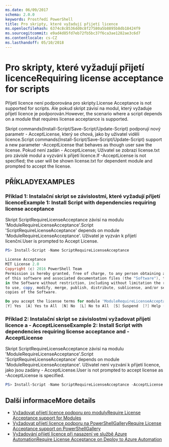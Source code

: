 ```yaml
---
ms.date: 06/09/2017
schema: 2.0.0
keywords: Prostředí PowerShell
title: Pro skripty, které vyžadují přijetí licence
ms.openlocfilehash: 6374c8c8536dd0c8f27580a5b8895b8db18424f9
ms.sourcegitcommit: e9ad4d85fd7eb72fb5bc37f6ca3ae1282ae3c6d7
ms.contentlocale: cs-CZ
ms.lasthandoff: 05/10/2018
---
```

# <a name="requiring-license-acceptance-for-scripts"></a><span data-ttu-id="7d521-103">Pro skripty, které vyžadují přijetí licence</span><span class="sxs-lookup"><span data-stu-id="7d521-103">Requiring license acceptance for scripts</span></span>

<span data-ttu-id="7d521-104">Přijetí licence není podporována pro skripty.</span><span class="sxs-lookup"><span data-stu-id="7d521-104">License Acceptance is not supported for scripts.</span></span> <span data-ttu-id="7d521-105">Ale pokud skript závisí na modul, který vyžaduje přijetí licence je podporován.</span><span class="sxs-lookup"><span data-stu-id="7d521-105">However, the scenario where a script depends on a module that requires license acceptance is supported.</span></span>

<span data-ttu-id="7d521-106">Skript commands(Install-Script/Save-Script/Update-Script) podporují nový parametr - AcceptLicense, který se chová, jako by uživatel viděli licence.</span><span class="sxs-lookup"><span data-stu-id="7d521-106">Script commands(Install-Script/Save-Script/Update-Script) support a new parameter -AcceptLicense that behaves as though user saw the license.</span></span> <span data-ttu-id="7d521-107">Pokud není zadán - AcceptLicense; Uživatel se zobrazí license.txt pro závislé modul a vyzvání k přijetí licence.</span><span class="sxs-lookup"><span data-stu-id="7d521-107">If -AcceptLicense is not specified; the user will be shown license.txt for dependent module and prompted to accept the license.</span></span>

## <a name="examples"></a><span data-ttu-id="7d521-108">PŘÍKLADY</span><span class="sxs-lookup"><span data-stu-id="7d521-108">EXAMPLES</span></span>

### <a name="example-1-install-script-with-dependencies-requiring-license-acceptance"></a><span data-ttu-id="7d521-109">Příklad 1: Instalační skript se závislostmi, které vyžadují přijetí licence</span><span class="sxs-lookup"><span data-stu-id="7d521-109">Example 1: Install Script with dependencies requiring license acceptance</span></span>

<span data-ttu-id="7d521-110">Skript ScriptRequireLicenseAcceptance závisí na modulu 'ModuleRequireLicenseAcceptance'.</span><span class="sxs-lookup"><span data-stu-id="7d521-110">Script 'ScriptRequireLicenseAcceptance' depends on module 'ModuleRequireLicenseAcceptance'.</span></span> <span data-ttu-id="7d521-111">Uživatel je vyzván k přijetí licenční.</span><span class="sxs-lookup"><span data-stu-id="7d521-111">User is prompted to Accept License.</span></span>

```PowerShell
PS> Install-Script -Name ScriptRequireLicenseAcceptance

License Acceptance
MIT License 2.0
Copyright (c) 2016 PowerShell Team
Permission is hereby granted, free of charge, to any person obtaining a copy
of this software and associated documentation files (the "Software"), to deal
in the Software without restriction, including without limitation the rights
to use, copy, modify, merge, publish, distribute, sublicense, and/or sell
copies of the Software.

Do you accept the license terms for module 'ModuleRequireLicenseAcceptance'.
[Y] Yes  [A] Yes to All  [N] No  [L] No to All  [S] Suspend  [?] Help (default is "N"):
```

### <a name="example-2-install-script-with-dependencies-requiring-license-acceptance-and--acceptlicense"></a><span data-ttu-id="7d521-112">Příklad 2: Instalační skript se závislostmi vyžadovat přijetí licence a - AcceptLicense</span><span class="sxs-lookup"><span data-stu-id="7d521-112">Example 2: Install Script with dependencies requiring license acceptance and -AcceptLicense</span></span>

<span data-ttu-id="7d521-113">Skript ScriptRequireLicenseAcceptance závisí na modulu 'ModuleRequireLicenseAcceptance'.</span><span class="sxs-lookup"><span data-stu-id="7d521-113">Script 'ScriptRequireLicenseAcceptance' depends on module 'ModuleRequireLicenseAcceptance'.</span></span> <span data-ttu-id="7d521-114">Uživatel není vyzvání k přijetí licence, jako jsou zadány - AcceptLicense.</span><span class="sxs-lookup"><span data-stu-id="7d521-114">User is not prompted to accept license as -AcceptLicense is specified.</span></span>

```PowerShell
PS> Install-Script -Name ScriptRequireLicenseAcceptance -AcceptLicense
```

## <a name="more-details"></a><span data-ttu-id="7d521-115">Další informace</span><span class="sxs-lookup"><span data-stu-id="7d521-115">More details</span></span>

- [<span data-ttu-id="7d521-116">Vyžadovat přijetí licence podporu pro moduly</span><span class="sxs-lookup"><span data-stu-id="7d521-116">Require License Acceptance support for Modules</span></span>](module-license-acceptance.md)
- [<span data-ttu-id="7d521-117">Vyžadovat přijetí licence podporu na PowerShellGallery</span><span class="sxs-lookup"><span data-stu-id="7d521-117">Require License Acceptance support on PowerShellGallery</span></span>](../how-to/working-with-items/items-that-require-license-acceptance.md)
- [<span data-ttu-id="7d521-118">Vyžadování přijetí licence při nasazení ve službě Azure Automation</span><span class="sxs-lookup"><span data-stu-id="7d521-118">Require License Acceptance on Deploy to Azure Automation</span></span>](../how-to/working-with-items/deploy-to-azure-automation.md)